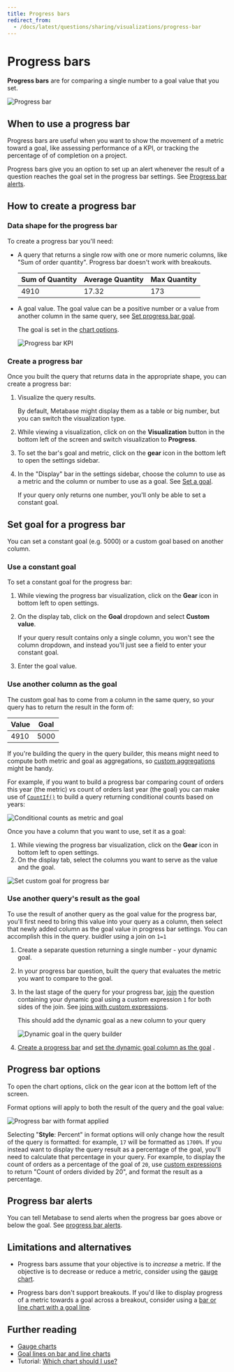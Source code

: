 ```yaml
---
title: Progress bars
redirect_from:
  - /docs/latest/questions/sharing/visualizations/progress-bar
---
```


# Progress bars

**Progress bars** are for comparing a single number to a goal value that you set.

![Progress bar](../images/progress.png)

## When to use a progress bar

Progress bars are useful when you want to show the movement of a metric toward a goal, like assessing performance of a KPI, or tracking the percentage of of completion on a project.

Progress bars give you an option to set up an alert whenever the result of a question reaches the goal set in the progress bar settings. See [Progress bar alerts](../alerts.md#progress-bar-alerts).

## How to create a progress bar

### Data shape for the progress bar

To create a progress bar you'll need:

- A query that returns a single row with one or more numeric columns, like "Sum of order quantity". Progress bar doesn't work with breakouts.

  | Sum of Quantity | Average Quantity | Max Quantity |
  | --------------- | ---------------- | ------------ |
  | 4910            | 17.32            | 173          |

- A goal value. The goal value can be a positive number or a value from another column in the same query, see [Set progress bar goal](#set-progress-bar-goal).

  The goal is set in the [chart options](#progress-bar-options).

  ![Progress bar KPI](../images/progress-bar-elements.png)

### Create a progress bar

Once you built the query that returns data in the appropriate shape, you can create a progress bar:

1. Visualize the query results.

   By default, Metabase might display them as a table or big number, but you can switch the visualization type.

2. While viewing a visualization, click on on the **Visualization** button in the bottom left of the screen and switch visualization to **Progress**.

3. To set the bar's goal and metric, click on the **gear** icon in the bottom left to open the settings sidebar.
4. In the "Display" bar in the settings sidebar, choose the column to use as a metric and the column or number to use as a goal. See [Set a goal](#set-goal-for-a-progress-bar).

   If your query only returns one number, you'll only be able to set a constant goal.

## Set goal for a progress bar

You can set a constant goal (e.g. 5000) or a custom goal based on another column.

### Use a constant goal

To set a constant goal for the progress bar:

1. While viewing the progress bar visualization, click on the **Gear** icon in bottom left to open settings.
2. On the display tab, click on the **Goal** dropdown and select **Custom value**.

   If your query result contains only a single column, you won't see the column dropdown, and instead you'll just see a field to enter your constant goal.

3. Enter the goal value.

### Use another column as the goal

The custom goal has to come from a column in the same query, so your query has to return the result in the form of:

| Value | Goal |
| ----- | ---- |
| 4910  | 5000 |

If you're building the query in the query builder, this means might need to compute both metric and goal as aggregations, so [custom aggregations](../query-builder/expressions-list.md#aggregations) might be handy.

For example, if you want to build a progress bar comparing count of orders this year (the metric) vs count of orders last year (the goal) you can make use of [`CountIf()`](../query-builder/expressions/countif.md) to build a query returning conditional counts based on years:

![Conditional counts as metric and goal](../images/progress-conditional-count.png)

Once you have a column that you want to use, set it as a goal:

1. While viewing the progress bar visualization, click on the **Gear** icon in bottom left to open settings.
2. On the display tab, select the columns you want to serve as the value and the goal.

![Set custom goal for progress bar](../images/progress-set-custom-goal.png)

### Use another query's result as the goal

To use the result of another query as the goal value for the progress bar, you'll first need to bring this value into your query as a column, then select that newly added column as the goal value in progress bar settings. You can accomplish this in the query. buidler using a join on `1=1`

1. Create a separate question returning a single number - your dynamic goal.
2. In your progress bar question, built the query that evaluates the metric you want to compare to the goal.
3. In the last stage of the query for your progress bar, [join](../query-builder/join.md) the question containing your dynamic goal using a custom expression `1` for both sides of the join. See [joins with custom expressions](../query-builder/join.md#joins-with-custom-expressions).

   This should add the dynamic goal as a new column to your query

   ![Dynamic goal in the query builder](../images/progress-bar-dynamic.png)

4. [Create a progress bar](#create-a-progress-bar) and [set the dynamic goal column as the goal](#use-another-column-as-the-goal)
   .

## Progress bar options

To open the chart options, click on the gear icon at the bottom left of the screen.

Format options will apply to both the result of the query and the goal value:

![Progress bar with format applied](../images/progress-with-format.png)

Selecting "**Style**: Percent" in format options will only change how the result of the query is formatted: for example, `17` will be formatted as `1700%`. If you instead want to display the query result as a percentage of the goal, you'll need to calculate that percentage in your query. For example, to display the count of orders as a percentage of the goal of `20`, use [custom expressions](../query-builder/expressions.md) to return "Count of orders divided by 20", and format the result as a percentage.

## Progress bar alerts

You can tell Metabase to send alerts when the progress bar goes above or below the goal. See [progress bar alerts](../alerts.md#progress-bar-alerts).

## Limitations and alternatives

- Progress bars assume that your objective is to _increase_ a metric. If the objective is to decrease or reduce a metric, consider using the [gauge chart](gauge.md).

- Progress bars don't support breakouts. If you'd like to display progress of a metric towards a goal across a breakout, consider using a [bar or line chart with a goal line](line-bar-and-area-charts.md#goal-lines).

## Further reading

- [Gauge charts](./gauge.md)
- [Goal lines on bar and line charts](./line-bar-and-area-charts.md#goal-lines)
- Tutorial: [Which chart should I use?](https://www.metabase.com/learn/metabase-basics/querying-and-dashboards/visualization/chart-guide)
